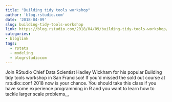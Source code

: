 ```yaml
---
title: "Building tidy tools workshop"
author: 'blog.rstudio.com'
date: '2018-04-09'
slug: building-tidy-tools-workshop
link: https://blog.rstudio.com/2018/04/09/building-tidy-tools-workshop/
categories:
- bloglink
tags:
  - rstats
  - modeling
  - blogrstudiocom
---
```


Join RStudio Chief Data Scientist Hadley Wickham for his popular Building tidy tools workshop in San Francisco! If you'd missed the sold out course at rstudio::conf 2018 now is your chance. You should take this class if you have some experience programming in R and you want to learn how to tackle larger scale problems[... <i class="fas fa-external-link-alt"></i>](https://blog.rstudio.com/2018/04/09/building-tidy-tools-workshop/)

